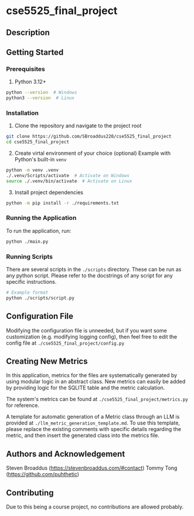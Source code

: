 # cse5525_final_project

## Description

## Getting Started

### Prerequisites

1. Python 3.12+
```bash
python --version  # Windows
python3 --version  # Linux
```

### Installation
1. Clone the repository and navigate to the project root

```bash
git clone https://github.com/SBroaddus220/cse5525_final_project
cd cse5525_final_project
```

2. Create virtal environment of your choice (optional)
Example with Python's built-in `venv`
```bash
python -m venv .venv
./.venv/Scripts/activate  # Activate on Windows
source ./.venv/bin/activate  # Activate on Linux
```

3. Install project dependencies
```bash
python -m pip install -r ./requirements.txt
```

### Running the Application
To run the application, run:
```bash
python ./main.py
```

### Running Scripts
There are several scripts in the `./scripts` directory. These can be run as any python script.
Please refer to the docstrings of any script for any specific instructions.
```bash
# Example format
python ./scripts/script.py
```

## Configuration File
Modifying the configuration file is unneeded, but if you want some customization (e.g. modifying logging config), then feel free to edit the config file at `./cse5525_final_project/config.py`

## Creating New Metrics
In this application, metrics for the files are systematically generated by using modular logic in an abstract class. New metrics can easily be added by providing logic for the SQLITE table and the metric calculation. 

The system's metrics can be found at `./cse5525_final_project/metrics.py` for reference.

A template for automatic generation of a Metric class through an LLM is provided at `./llm_metric_generation_template.md`.
To use this template, please replace the existing comments with specific details regarding the metric, and then insert the generated class into the metrics file.

## Authors and Acknowledgement
Steven Broaddus (https://stevenbroaddus.com/#contact)
Tommy Tong (https://github.com/puhthetic)

## Contributing
Due to this being a course project, no contributions are allowed probably.
